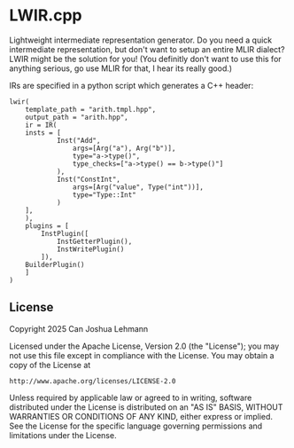 # LWIR.cpp

Lightweight intermediate representation generator.
Do you need a quick intermediate representation, but don't want to setup an entire MLIR dialect?
LWIR might be the solution for you!
(You definitly don't want to use this for anything serious, go use MLIR for that, I hear its really good.)

IRs are specified in a python script which generates a C++ header:

```python3
lwir(
    template_path = "arith.tmpl.hpp",
    output_path = "arith.hpp",
    ir = IR(
	insts = [
            Inst("Add",
                args=[Arg("a"), Arg("b")],
                type="a->type()",
                type_checks=["a->type() == b->type()"]
            ),
            Inst("ConstInt",
                args=[Arg("value", Type("int"))],
                type="Type::Int" 
            )
	],
    ),
    plugins = [
        InstPlugin([
            InstGetterPlugin(),
            InstWritePlugin()
        ]),
	BuilderPlugin()
    ]
)
```

## License

Copyright 2025 Can Joshua Lehmann

Licensed under the Apache License, Version 2.0 (the "License");
you may not use this file except in compliance with the License.
You may obtain a copy of the License at

    http://www.apache.org/licenses/LICENSE-2.0

Unless required by applicable law or agreed to in writing, software
distributed under the License is distributed on an "AS IS" BASIS,
WITHOUT WARRANTIES OR CONDITIONS OF ANY KIND, either express or implied.
See the License for the specific language governing permissions and
limitations under the License.
